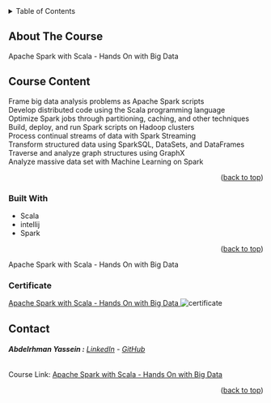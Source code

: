 <div id="top"></div>


<!-- TABLE OF CONTENTS -->
<details>
  <summary>Table of Contents</summary>
  <ol>
    <li>
      <a href="#about-the-project">About The Course</a>
      <ul>
        <li><a href="#built-with">Built With</a></li>
      </ul>
    </li>
    <li><a href="#contact">Contact</a></li>
  </ol>
</details>



<!-- ABOUT THE PROJECT -->
## About The Course


 Apache Spark with Scala - Hands On with Big Data<br/>

 ## Course Content<br>
 Frame big data analysis problems as Apache Spark scripts<br/>
Develop distributed code using the Scala programming language<br/>
Optimize Spark jobs through partitioning, caching, and other techniques<br/>
Build, deploy, and run Spark scripts on Hadoop clusters<br/>
Process continual streams of data with Spark Streaming<br/>
Transform structured data using SparkSQL, DataSets, and DataFrames<br/>
Traverse and analyze graph structures using GraphX<br/>
Analyze massive data set with Machine Learning on Spark<br/>


<p align="right">(<a href="#top">back to top</a>)</p>



### Built With

* Scala
* intellij
* Spark

<p align="right">(<a href="#top">back to top</a>)</p>

Apache Spark with Scala - Hands On with Big Data


<!-- ### Prerequisites

* Cloudera vm -->
 


### Certificate
[Apache Spark with Scala - Hands On with Big Data ](https://github.com/Abdelrhman-Yassein/-Apache-Spark-with-Scala---Hands-On-with-Big-Data/blob/main/Apache-Spark-with-Scala-Hands-On-with-Big-Data.jpg)
![certificate](https://www.udemy.com/certificate/UC-c352b1ae-2cb7-4a53-94d4-27bfc40bd1eb/)

## Contact

######  **Abdelrhman Yassein  :**  [LinkedIn](https://www.linkedin.com/in/Abdelrhman-Yassein/) - [GitHub](https://github.com/Abdelrhman-Yassein?tab=repositories)


Course Link: [Apache Spark with Scala - Hands On with Big Data](https://www.udemy.com/course/big-data-harish/)

<p align="right">(<a href="#top">back to top</a>)</p>


